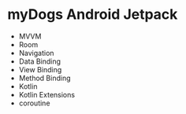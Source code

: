 # myDogs Android Jetpack

* MVVM
* Room
* Navigation
* Data Binding
* View Binding
* Method Binding
* Kotlin
* Kotlin Extensions
* coroutine
